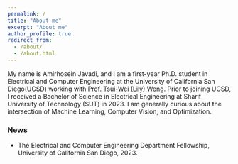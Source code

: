 ```yaml
---
permalink: /
title: "About me"
excerpt: "About me"
author_profile: true
redirect_from: 
  - /about/
  - /about.html
---
```


My name is Amirhosein Javadi, and I am a first-year Ph.D. student in Electrical and Computer Engineering at the University of California San Diego(UCSD) working with [Prof. Tsui-Wei (Lily) Weng]([URL](https://lilyweng.github.io)). Prior to joining UCSD, I received a Bachelor of Science in Electrical Engineering at Sharif University of Technology (SUT) in 2023. I am generally curious about the intersection of Machine Learning, Computer Vision, and Optimization.

### **News**
- The Electrical and Computer Engineering Department Fellowship, University of California San Diego, 2023.

